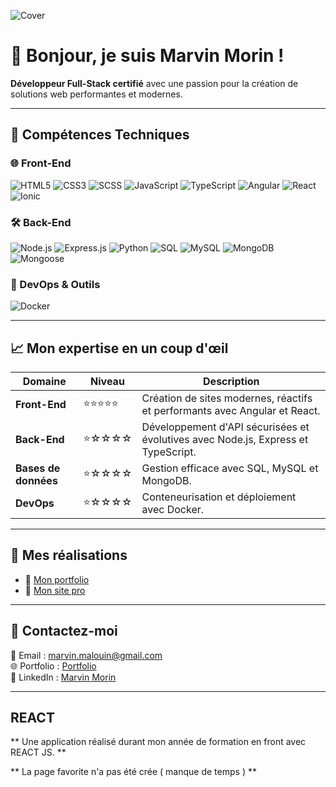![Cover](https://github.com/Marvin-Morin/My-profil/blob/main/portfolio.png)

# 👋 Bonjour, je suis Marvin Morin !  
**Développeur Full-Stack certifié** avec une passion pour la création de solutions web performantes et modernes.  

---

## 🚀 Compétences Techniques

### 🌐 Front-End
![HTML5](https://img.shields.io/badge/HTML5-%23E34F26.svg?&style=for-the-badge&logo=html5&logoColor=white)
![CSS3](https://img.shields.io/badge/CSS3-%231572B6.svg?&style=for-the-badge&logo=css3&logoColor=white)
![SCSS](https://img.shields.io/badge/SCSS-%23CC6699.svg?&style=for-the-badge&logo=sass&logoColor=white)
![JavaScript](https://img.shields.io/badge/JavaScript-%23F7DF1E.svg?&style=for-the-badge&logo=javascript&logoColor=black)
![TypeScript](https://img.shields.io/badge/TypeScript-%23007ACC.svg?&style=for-the-badge&logo=typescript&logoColor=white)
![Angular](https://img.shields.io/badge/Angular-%23DD0031.svg?&style=for-the-badge&logo=angular&logoColor=white)
![React](https://img.shields.io/badge/React-%2361DAFB.svg?&style=for-the-badge&logo=react&logoColor=black)
![Ionic](https://img.shields.io/badge/Ionic-%233880FF.svg?&style=for-the-badge&logo=ionic&logoColor=white)

### 🛠️ Back-End
![Node.js](https://img.shields.io/badge/Node.js-%23339933.svg?&style=for-the-badge&logo=node.js&logoColor=white)
![Express.js](https://img.shields.io/badge/Express.js-%23404d59.svg?&style=for-the-badge)
![Python](https://img.shields.io/badge/Python-%233776AB.svg?&style=for-the-badge&logo=python&logoColor=white)
![SQL](https://img.shields.io/badge/SQL-%2300758F.svg?&style=for-the-badge&logo=sqlite&logoColor=white)
![MySQL](https://img.shields.io/badge/MySQL-%234479A1.svg?&style=for-the-badge&logo=mysql&logoColor=white)
![MongoDB](https://img.shields.io/badge/MongoDB-%2347A248.svg?&style=for-the-badge&logo=mongodb&logoColor=white)
![Mongoose](https://img.shields.io/badge/Mongoose-%23A33E49.svg?&style=for-the-badge&logo=javascript)

### 🧰 DevOps & Outils
![Docker](https://img.shields.io/badge/Docker-%232496ED.svg?&style=for-the-badge&logo=docker&logoColor=white)

---

## 📈 Mon expertise en un coup d'œil

| Domaine          | Niveau     | Description |
|-------------------|------------|-------------|
| **Front-End**     | ⭐⭐⭐⭐⭐    | Création de sites modernes, réactifs et performants avec Angular et React. |
| **Back-End**      | ⭐☆☆☆☆     | Développement d'API sécurisées et évolutives avec Node.js, Express et TypeScript. |
| **Bases de données** | ⭐☆☆☆☆  | Gestion efficace avec SQL, MySQL et MongoDB. |
| **DevOps**        | ⭐☆☆☆☆      | Conteneurisation et déploiement avec Docker. |

---

## 🌟 Mes réalisations

- 🔗 [Mon portfolio](https://marvin.fronthub.fr/)  
- 📱 [Mon site pro](https://2m-web.fr/)  

---

## 💬 Contactez-moi

📧 Email : [marvin.malouin@gmail.com](mailto:marvin.malouin@gmail.com)  
🌐 Portfolio : [Portfolio](https://marvin.fronthub.fr/)  
🌟 LinkedIn : [Marvin Morin](https://www.linkedin.com/in/marvin-morin-5b15291b3/)  

---

## REACT

** Une application réalisé durant mon année de formation en front avec REACT JS. **

** La page favorite n'a pas été crée ( manque de temps ) **
